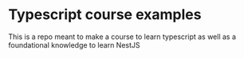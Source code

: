 # Typescript course examples

This is a repo meant to make a course to learn typescript as well as a foundational knowledge to learn NestJS
